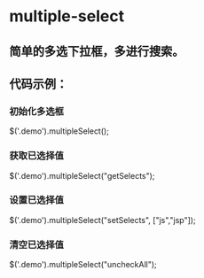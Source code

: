 
# multiple-select
## 简单的多选下拉框，多进行搜索。
## 代码示例：
 ### 初始化多选框
  $('.demo').multipleSelect();
 ### 获取已选择值
  $('.demo').multipleSelect("getSelects");
 ### 设置已选择值
  $('.demo').multipleSelect("setSelects", ["js","jsp"]);
 ### 清空已选择值
  $('.demo').multipleSelect("uncheckAll");
